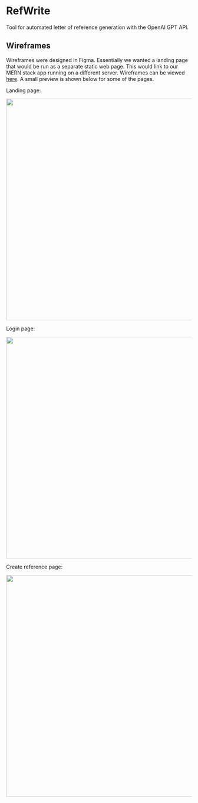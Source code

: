 # RefWrite

Tool for automated letter of reference generation with the OpenAI GPT API.

## Wireframes

Wireframes were designed in Figma. Essentially we wanted a landing page that would be run as a separate static web page. This would link to our MERN stack app running on a different server. Wireframes can be viewed [here](https://www.figma.com/file/ceu4ags4enO3UtxS6gn7es/RefWrite-Wireframes?node-id=0%3A1). A small preview is shown below for some of the pages.

Landing page:

<img src="https://i.imgur.com/HJhETSd.png" width=600 align="center" />

Login page:

<img src="https://i.imgur.com/GkUa2Z7.png" width=600 />

Create reference page:

<img src="https://i.imgur.com/lQTup29.png" width=600 />
